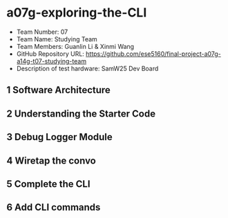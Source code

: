 # a07g-exploring-the-CLI

* Team Number: 07
* Team Name: Studying Team
* Team Members: Guanlin Li & Xinmi Wang
* GitHub Repository URL: https://github.com/ese5160/final-project-a07g-a14g-t07-studying-team
* Description of test hardware: SamW25 Dev Board


## 1 Software Architecture



## 2 Understanding the Starter Code

## 3 Debug Logger Module

## 4 Wiretap the convo

## 5 Complete the CLI

## 6 Add CLI commands
